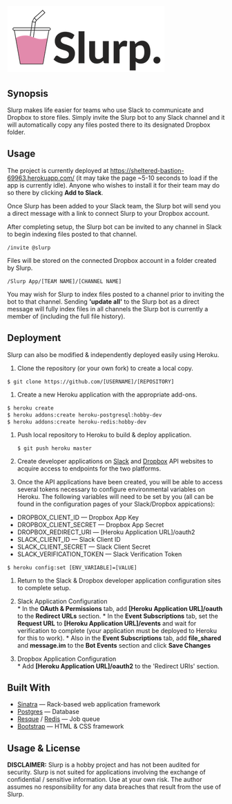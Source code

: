 # ![slurp_app](public/img/LogoBig.png)

## Synopsis
Slurp makes life easier for teams who use Slack to communicate and Dropbox to store files. Simply invite the Slurp bot to any Slack channel and it will automatically copy any files posted there to its designated Dropbox folder.

## Usage
The project is currently deployed at https://sheltered-bastion-69963.herokuapp.com/ (it may take the page ~5-10 seconds to load if the app is currently idle). Anyone who wishes to install it for their team may do so there by clicking **Add to Slack**.

Once Slurp has been added to your Slack team, the Slurp bot will send you a direct message with a link to connect Slurp to your Dropbox account.

After completing setup, the Slurp bot can be invited to any channel in Slack to begin indexing files posted to that channel.
```
/invite @slurp
```
Files will be stored on the connected Dropbox account in a folder created by Slurp.
```
/Slurp App/[TEAM NAME]/[CHANNEL NAME]
```
You may wish for Slurp to index files posted to a channel prior to inviting the bot to that channel. Sending **'update all'** to the Slurp bot as a direct message will fully index files in all channels the Slurp bot is currently a member of (including the full file history).

## Deployment
Slurp can also be modified & independently deployed easily using Heroku.

1. Clone the repository (or your own fork) to create a local copy.  
  ```
  $ git clone https://github.com/[USERNAME]/[REPOSITORY]
  ```

1. Create a new Heroku application with the appropriate add-ons.  
  ```
  $ heroku create
  $ heroku addons:create heroku-postgresql:hobby-dev
  $ heroku addons:create heroku-redis:hobby-dev
  ```

1. Push local repository to Heroku to build & deploy application.  
    ```
    $ git push heroku master
    ```

1. Create developer applications on [Slack](https://api.slack.com/apps) and [Dropbox](https://www.dropbox.com/developers/apps) API websites to acquire access to endpoints for the two platforms.

1. Once the API applications have been created, you will be able to access several tokens necessary to configure environmental variables on Heroku. The following variables will need to be set by you (all can be found in the configuration pages of your Slack/Dropbox appications):  
  * DROPBOX_CLIENT_ID — Dropbox App Key
  * DROPBOX_CLIENT_SECRET — Dropbox App Secret
  * DROPBOX_REDIRECT_URI — [Heroku Application URL]/oauth2
  * SLACK_CLIENT_ID — Slack Client ID
  * SLACK_CLIENT_SECRET — Slack Client Secret
  * SLACK_VERIFICATION_TOKEN — Slack Verification Token  
  
  ```
  $ heroku config:set [ENV_VARIABLE]=[VALUE]
  ```

1. Return to the Slack & Dropbox developer application configuration sites to complete setup.  
  1. Slack Application Configuration  
    * In the **OAuth & Permissions** tab, add **[Heroku Application URL]/oauth** to the **Redirect URLs** section.
    * In the **Event Subscriptions** tab, set the **Request URL** to **[Heroku Application URL]/events** and wait for verification to complete (your application must be deployed to Heroku for this to work).
    * Also in the **Event Subscriptions** tab, add **file_shared** and **message.im** to the **Bot Events** section and click **Save Changes**

  2. Dropbox Application Configuration  
    * Add **[Heroku Application URL]/oauth2** to the 'Redirect URIs' section.

## Built With
* [Sinatra](http://www.sinatrarb.com/) — Rack-based web application framework
* [Postgres](https://www.postgresql.org/) — Database
* [Resque](https://github.com/resque/resque) / [Redis](https://redis.io/) — Job queue
* [Bootstrap](http://getbootstrap.com/) — HTML & CSS framework

## Usage & License
**DISCLAIMER:** Slurp is a hobby project and has not been audited for security. Slurp is not suited for applications involving the exchange of confidential / sensitive information. Use at your own risk. The author assumes no responsibility for any data breaches that result from the use of Slurp.
